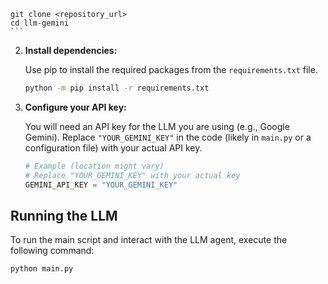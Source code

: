     git clone <repository_url>
    cd llm-gemini
    ```

2.  **Install dependencies:**

    Use pip to install the required packages from the `requirements.txt` file.

    ```bash
    python -m pip install -r requirements.txt
    ```

3.  **Configure your API key:**

    You will need an API key for the LLM you are using (e.g., Google Gemini). Replace `"YOUR_GEMINI_KEY"` in the code (likely in `main.py` or a configuration file) with your actual API key.

    ```python
    # Example (location might vary)
    # Replace "YOUR_GEMINI_KEY" with your actual key
    GEMINI_API_KEY = "YOUR_GEMINI_KEY"
    ```

## Running the LLM

To run the main script and interact with the LLM agent, execute the following command:

```bash
python main.py
